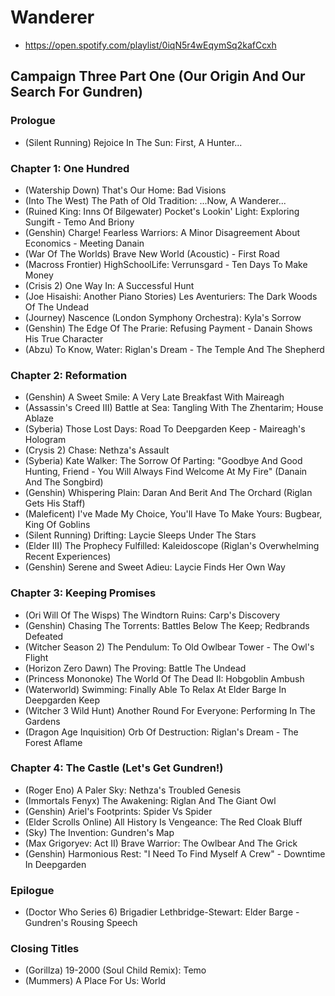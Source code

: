 # Wanderer

* https://open.spotify.com/playlist/0iqN5r4wEqymSq2kafCcxh

## Campaign Three Part One (Our Origin And Our Search For Gundren)
### Prologue

* (Silent Running) Rejoice In The Sun: First, A Hunter...

### Chapter 1: One Hundred

* (Watership Down) That's Our Home: Bad Visions
* (Into The West) The Path of Old Tradition: ...Now, A Wanderer...
* (Ruined King: Inns Of Bilgewater) Pocket's Lookin' Light: Exploring Sungift - Temo And Briony
* (Genshin) Charge! Fearless Warriors: A Minor Disagreement About Economics - Meeting Danain
* (War Of The Worlds) Brave New World (Acoustic) - First Road
* (Macross Frontier) HighSchoolLife: Verrunsgard - Ten Days To Make Money
* (Crisis 2) One Way In: A Successful Hunt
* (Joe Hisaishi: Another Piano Stories) Les Aventuriers: The Dark Woods Of The Undead
* (Journey) Nascence (London Symphony Orchestra): Kyla's Sorrow
* (Genshin) The Edge Of The Prarie: Refusing Payment - Danain Shows His True Character
* (Abzu) To Know, Water: Riglan's Dream - The Temple And The Shepherd

### Chapter 2: Reformation

* (Genshin) A Sweet Smile: A Very Late Breakfast With Maireagh
* (Assassin's Creed III) Battle at Sea: Tangling With The Zhentarim; House Ablaze
* (Syberia) Those Lost Days: Road To Deepgarden Keep - Maireagh's Hologram
* (Crysis 2) Chase: Nethza's Assault
* (Syberia) Kate Walker: The Sorrow Of Parting: "Goodbye And Good Hunting, Friend - You Will Always Find Welcome At My Fire" (Danain And The Songbird)
* (Genshin) Whispering Plain: Daran And Berit And The Orchard (Riglan Gets His Staff)
* (Maleficent) I've Made My Choice, You'll Have To Make Yours: Bugbear, King Of Goblins
* (Silent Running) Drifting: Laycie Sleeps Under The Stars
* (Elder III) The Prophecy Fulfilled: Kaleidoscope (Riglan's Overwhelming Recent Experiences)
* (Genshin) Serene and Sweet Adieu: Laycie Finds Her Own Way

### Chapter 3: Keeping Promises

* (Ori Will Of The Wisps) The Windtorn Ruins: Carp's Discovery
* (Genshin) Chasing The Torrents: Battles Below The Keep; Redbrands Defeated
* (Witcher Season 2) The Pendulum: To Old Owlbear Tower - The Owl's Flight
* (Horizon Zero Dawn) The Proving: Battle The Undead
* (Princess Mononoke) The World Of The Dead II: Hobgoblin Ambush
* (Waterworld) Swimming: Finally Able To Relax At Elder Barge In Deepgarden Keep
* (Witcher 3 Wild Hunt) Another Round For Everyone: Performing In The Gardens
* (Dragon Age Inquisition) Orb Of Destruction: Riglan's Dream - The Forest Aflame

### Chapter 4: The Castle (Let's Get Gundren!)

* (Roger Eno) A Paler Sky: Nethza's Troubled Genesis
* (Immortals Fenyx) The Awakening: Riglan And The Giant Owl
* (Genshin) Ariel's Footprints: Spider Vs Spider
* (Elder Scrolls Online) All History Is Vengeance: The Red Cloak Bluff
* (Sky) The Invention: Gundren's Map
* (Max Grigoryev: Act II) Brave Warrior: The Owlbear And The Grick
* (Genshin) Harmonious Rest: "I Need To Find Myself A Crew" - Downtime In Deepgarden

### Epilogue

* (Doctor Who Series 6) Brigadier Lethbridge-Stewart: Elder Barge - Gundren's Rousing Speech

### Closing Titles

* (Gorillza) 19-2000 (Soul Child Remix): Temo
* (Mummers) A Place For Us: World